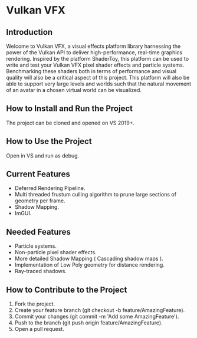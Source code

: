 # Vulkan VFX

## Introduction
Welcome to Vulkan VFX, a visual effects platform library harnessing the power of the Vulkan API to deliver high-performance, real-time graphics rendering. Inspired by the platform ShaderToy, this platform can be used to write and test your
Vulkan VFX pixel shader effects and particle systems. Benchmarking these shaders both in terms of performance and visual quality will also be a critical aspect of this project. This platform will also be able to support very large levels and
worlds such that the natural movement of an avatar in a chosen virtual world can be visualized.

## How to Install and Run the Project
The project can be cloned and opened on VS 2019+.

## How to Use the Project
Open in VS and run as debug.

## Current Features
* Deferred Rendering Pipeline.
* Multi threaded frustum culling algorithm to prune large sections of geometry per frame.
* Shadow Mapping.
* ImGUI.

## Needed Features
* Particle systems.
* Non-particle pixel shader effects.
* More detailed Shadow Mapping ( Cascading shadow maps ).
* Implementation of Low Poly geometry for distance rendering.
* Ray-traced shadows.

## How to Contribute to the Project

1. Fork the project.
2. Create your feature branch (git checkout -b feature/AmazingFeature).
3. Commit your changes (git commit -m 'Add some AmazingFeature').
4. Push to the branch (git push origin feature/AmazingFeature).
5. Open a pull request.
